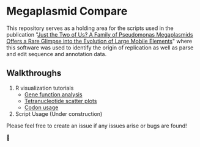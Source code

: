 # Megaplasmid Compare

This repository serves as a holding area for the scripts used in the publication "[Just the Two of Us? A Family of Pseudomonas Megaplasmids Offers a Rare Glimpse into the Evolution of Large Mobile Elements](https://academic.oup.com/gbe/article/11/4/1192/5421171)" where this software was used to identify the origin of replication as well as parse and edit sequence and annotation data.


## Walkthroughs
 
1. R visualization tutorials
	- [Gene function analysis](https://htmlpreview.github.io/?https://raw.githubusercontent.com/basmith89/megaplasmid_compare/master/supplemental/kegg_pie_plotly_html_hack.html)
	- [Tetranucleotide scatter plots](https://htmlpreview.github.io/?https://raw.githubusercontent.com/basmith89/megaplasmid_compare/master/supplemental/tetra_scatter.html)
	- [Codon usage](https://htmlpreview.github.io/?https://raw.githubusercontent.com/basmith89/megaplasmid_compare/master/supplemental/plotting_codon_usage.html)
2. Script Usage (Under construction)


Please feel free to create an issue if any issues arise or bugs are found!

🐛




